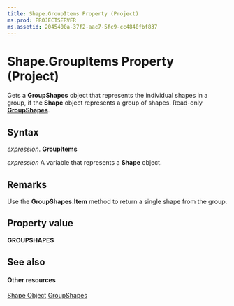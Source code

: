 ```yaml
---
title: Shape.GroupItems Property (Project)
ms.prod: PROJECTSERVER
ms.assetid: 2045400a-37f2-aac7-5fc9-cc4840fbf837
---
```



# Shape.GroupItems Property (Project)
Gets a  **GroupShapes** object that represents the individual shapes in a group, if the **Shape** object represents a group of shapes. Read-only **[GroupShapes](http://msdn.microsoft.com/en-us/library/office/ff195331%28v=office.15%29)**.

## Syntax

 _expression_. **GroupItems**

 _expression_ A variable that represents a **Shape** object.


## Remarks

Use the  **GroupShapes.Item** method to return a single shape from the group.


## Property value

 **GROUPSHAPES**


## See also


#### Other resources


[Shape Object](shape-object-project.md)
[GroupShapes](http://msdn.microsoft.com/en-us/library/office/ff195331%28v=office.15%29)
